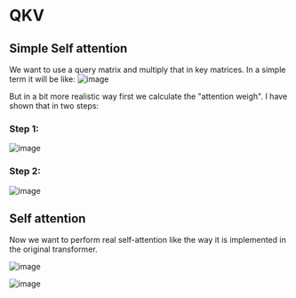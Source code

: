 # QKV

## Simple Self attention

We want to use a query matrix and multiply that in key matrices. In a simple term it will be like:
![image](https://github.com/user-attachments/assets/8f71f2cb-e96d-49bd-a688-679ad6e1c5a9)

But in a bit more realistic way first we calculate the "attention weigh". I have shown that in two steps:

### Step 1:


![image](https://github.com/user-attachments/assets/3183ec2c-7f6f-4ba5-8847-cefcf81af34b)

### Step 2:

![image](https://github.com/user-attachments/assets/de84c53b-cf77-4632-a28f-4a1407c83194)


## Self attention

Now we want to perform real self-attention like the way it is implemented in the original transformer.

![image](https://github.com/user-attachments/assets/2036638e-8dc2-4e93-8c20-c81c983af9b4)

![image](https://github.com/user-attachments/assets/847e7511-b5f6-46be-aa65-c625b2496cae)





